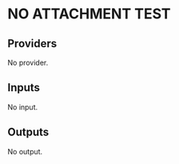 # NO ATTACHMENT TEST


<!-- BEGIN TFDOCS -->
## Providers

No provider.

## Inputs

No input.

## Outputs

No output.

<!-- END TFDOCS -->
